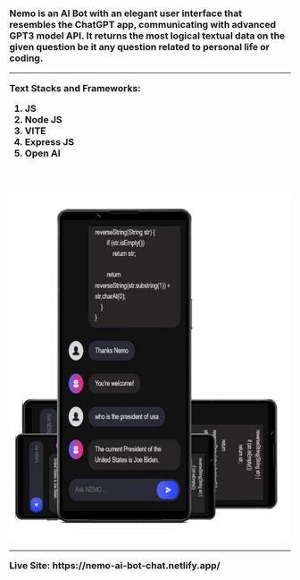 <h3>Nemo is an AI Bot with an elegant user interface that resembles the ChatGPT app, communicating with advanced GPT3 model API. It returns the most logical textual data on the given question be it any question related to personal life or coding.

  <br>
  <hr>
  
Text Stacks and Frameworks:
  <br>

1) JS
2) Node JS
3) VITE
4) Express JS
5) Open AI
<h3>
<br>
  
<p align="center">
  <img src="w6.jpg"/>
</p>

  <hr>
Live Site: https://nemo-ai-bot-chat.netlify.app/

